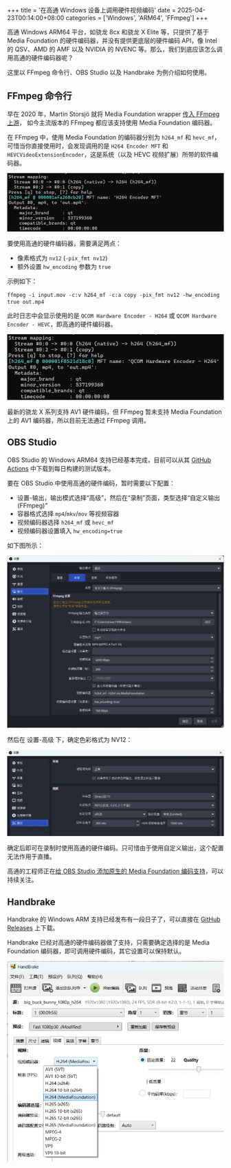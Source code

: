 +++
title = '在高通 Windows 设备上调用硬件视频编码'
date = 2025-04-23T00:14:00+08:00
categories = ['Windows', 'ARM64', 'FFmpeg']
+++

高通 Windows ARM64 平台，如骁龙 8cx 和骁龙 X Elite 等，只提供了基于 Media Foundation 的硬件编码器，并没有提供更底层的硬件编码 API，像 Intel 的 QSV、AMD 的 AMF 以及 NVIDIA 的 NVENC 等。那么，我们到底应该怎么调用高通的硬件编码器呢？

这里以 FFmpeg 命令行、OBS Studio 以及 Handbrake 为例介绍如何使用。

## FFmpeg 命令行

早在 2020 年，Martin Storsjö 就将 Media Foundation wrapper [传入 FFmpeg 上游](https://www.mail-archive.com/ffmpeg-devel@ffmpeg.org/msg102273.html)， 如今主流版本的 FFmpeg 都应该支持使用 Media Foundation 编码器。

在 FFmpeg 中，使用 Media Foundation 的编码器分别为 `h264_mf` 和 `hevc_mf`，可惜当你直接使用时，会发现调用的是 `H264 Encoder MFT` 和 `HEVCVideoExtensionEncoder`，这是系统（以及 HEVC 视频扩展）所带的软件编码器。

![默认使用的是系统自带的软件编码器](image-1.png)

要使用高通的硬件编码器，需要满足两点：

- 像素格式为 `nv12` (`-pix_fmt nv12`)
- 额外设置 `hw_encoding` 参数为 `true`

示例如下：
```shell
ffmpeg -i input.mov -c:v h264_mf -c:a copy -pix_fmt nv12 -hw_encoding true out.mp4
```

此时日志中会显示使用的是 `QCOM Hardware Encoder - H264` 或 `QCOM Hardware Encoder - HEVC`，即高通的硬件编码器。

![正确调用硬件编码器](image-2.png)

最新的骁龙 X 系列支持 AV1 硬件编码，但 FFmpeg 暂未支持 Media Foundation 上的 AV1 编码器，所以目前无法通过 FFmpeg 调用。

## OBS Studio

OBS Studio 的 Windows ARM64 支持已经基本完成，目前可以从其 [GitHub Actions](https://github.com/obsproject/obs-studio/actions/workflows/scheduled.yaml) 中下载到每日构建的测试版本。

要在 OBS Studio 中使用高通的硬件编码，暂时需要以下配置：

- 设置-输出，输出模式选择“高级”，然后在“录制”页面，类型选择“自定义输出(FFmpeg)”
- 容器格式选择 `mp4`/`mkv`/`mov` 等视频容器
- 视频编码器选择 `h264_mf` 或 `hevc_mf`
- 视频编码器设置填入 `hw_encoding=true`

如下图所示：

![OBS Studio 的配置](image-3.png)

然后在 设置-高级 下，确定色彩格式为 NV12：

![OBS Studio 的色彩格式设置](image-4.png)

确定后即可在录制时使用高通的硬件编码。只可惜由于使用自定义输出，这个配置无法作用于直播。

高通的工程师正在[给 OBS Studio 添加原生的 Media Foundation 编码支持](https://github.com/obsproject/obs-studio/pull/11993)，可以持续关注。

## Handbrake

Handbrake 的 Windows ARM 支持已经发布有一段日子了，可以直接在 [GitHub Releases](https://github.com/HandBrake/HandBrake/releases) 上下载。

Handbrake 已经对高通的硬件编码器做了支持，只需要确定选择的是 Media Foundation 编码器，即可调用硬件编码，其它设置可以保持默认。

![Handbrake 编码器选择](image-5.png)

